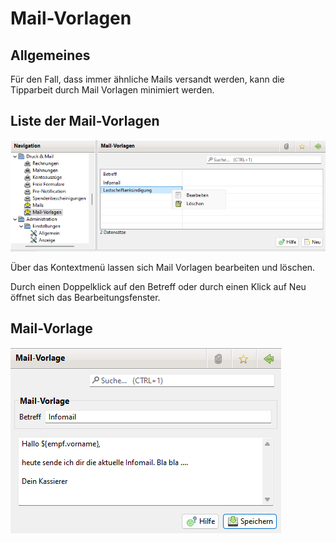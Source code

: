 # Mail-Vorlagen

## Allgemeines

Für den Fall, dass immer ähnliche Mails versandt werden, kann die Tipparbeit durch Mail Vorlagen minimiert werden.

## Liste der Mail-Vorlagen

![](../../allgemeine-funktionen/druckmail/img/MailVorlagenListeView.png)

Über das Kontextmenü lassen sich Mail Vorlagen bearbeiten und löschen.

Durch einen Doppelklick auf den Betreff oder durch einen Klick auf Neu öffnet sich das Bearbeitungsfenster.

## Mail-Vorlage

![](<../../allgemeine-funktionen/druckmail/img/MailVorlagenView (1).png>)
